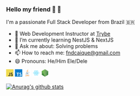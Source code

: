### Hello my friend 👋 🤙

I'm a passionate Full Stack Developer from Brazil 🇧🇷


- 💼 Web Development Instructor at [Trybe](https://www.betrybe.com/)
- 🌱 I’m currently learning NestJS & NextJS
- 💬 Ask me about: Solving problems
- 📫 How to reach me: fndcaique@gmail.com
- 😄 Pronouns: He/Him Ele/Dele

<!--

**fndcaique/fndcaique** is a ✨ _special_ ✨ repository because its `README.md` (this file) appears on your GitHub profile.

Here are some ideas to get you started:

- 👯 I’m looking to collaborate on ...
- 🤔 I’m looking for help with ...
- ⚡ Fun fact: ...
-->


<div>
  <img height="20" alt="javascript" src="https://raw.githubusercontent.com/github/explore/80688e429a7d4ef2fca1e82350fe8e3517d3494d/topics/javascript/javascript.png">
  <img height="20" alt="typescript" src="https://raw.githubusercontent.com/github/explore/80688e429a7d4ef2fca1e82350fe8e3517d3494d/topics/typescript/typescript.png">
  <img height="20" alt="java" src="https://raw.githubusercontent.com/github/explore/80688e429a7d4ef2fca1e82350fe8e3517d3494d/topics/java/java.png">
  <img height="20" alt="react" src="https://raw.githubusercontent.com/github/explore/80688e429a7d4ef2fca1e82350fe8e3517d3494d/topics/react/react.png">
  <img height="20" alt="nodejs" src="https://raw.githubusercontent.com/github/explore/80688e429a7d4ef2fca1e82350fe8e3517d3494d/topics/nodejs/nodejs.png">
</div>

<a href="https://github.com/anuraghazra/github-readme-stats"><img align="center" src="https://github-readme-stats.vercel.app/api?username=fndcaique&count_private=true&show_icons=true&include_all_commits=false&theme=tokyonight&hide_border=true" alt="Anurag's github stats" /></a>



